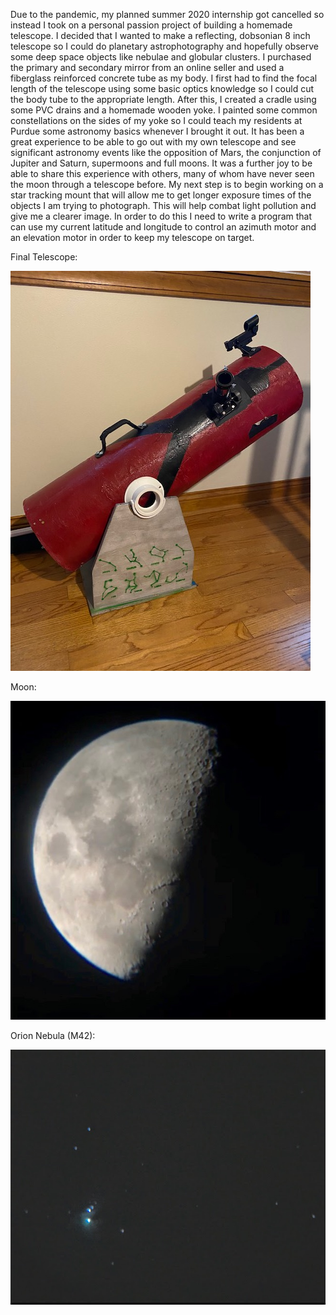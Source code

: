 Due to the pandemic, my planned summer 2020 internship got cancelled so instead I took on a personal passion project of building a homemade telescope. I decided that I wanted to make a reflecting, dobsonian 8 inch telescope so I could do planetary astrophotography and hopefully observe some deep space objects like nebulae and globular clusters. I purchased the primary and secondary mirror from an online seller and used a fiberglass reinforced concrete tube as my body. I first had to find the focal length of the telescope using some basic optics knowledge so I could cut the body tube to the appropriate length. After this, I created a cradle using some PVC drains and a homemade wooden yoke. I painted some common constellations on the sides of my yoke so I could teach my residents at Purdue some astronomy basics whenever I brought it out. It has been a great experience to be able to go out with my own telescope and see significant astronomy events like the opposition of Mars, the conjunction of Jupiter and Saturn, supermoons and full moons. It was a further joy to be able to share this experience with others, many of whom have never seen the moon through a telescope before. My next step is to begin working on a star tracking mount that will allow me to get longer exposure times of the objects I am trying to photograph. This will help combat light pollution and give me a clearer image. In order to do this I need to write a program that can use my current latitude and longitude to control an azimuth motor and an elevation motor in order to keep my telescope on target.

Final Telescope:

![image](tele2.jpg) 

Moon:

![image](moon.JPG)  

Orion Nebula (M42):

![image](m42.JPG)

